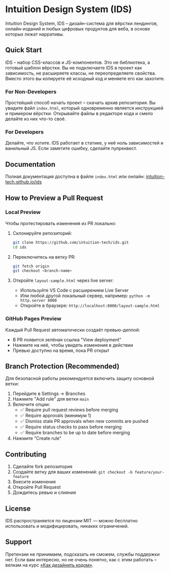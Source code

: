 # Intuition Design System (IDS)

Intuition Design System, IDS – дизайн-система для вёрстки лендингов, онлайн-изданий и любых цифровых продуктов для веба, в основе которых лежат нарративы.

## Quick Start

IDS – набор CSS-классов и JS-компонентов. Это не библиотека, а готовый шаблон вёрстки. Вы не подключаете IDS в проект как зависимость, не расширяете классы, не переопределяете свойства. Вместо этого вы копируете её исходный код и меняете его как захотите.

### For Non-Developers
Простейший способ начать проект – скачать архив репозитория. Вы увидите файл `index.html`, который одновременно является инструкцией и примером вёрстки. Открывайте файлы в редакторе кода и смело делайте из них что-то своё.

### For Developers
Делайте, что хотите. IDS работает в статике, у неё ноль зависимостей и ванильный JS. Если заметите ошибку, сделайте пулреквест.

## Documentation

Полная документация доступна в файле `index.html` или онлайн: [intuition-tech.github.io/ids](https://intuition-tech.github.io/ids)

## How to Preview a Pull Request

### Local Preview
Чтобы протестировать изменения из PR локально:

1. Склонируйте репозиторий:
   ```bash
   git clone https://github.com/intuition-tech/ids.git
   cd ids
   ```

2. Переключитесь на ветку PR:
   ```bash
   git fetch origin
   git checkout <branch-name>
   ```

3. Откройте `layout-sample.html` через live server:
   - Используйте VS Code с расширением Live Server
   - Или любой другой локальный сервер, например: `python -m http.server 8000`
   - Откройте в браузере: `http://localhost:8000/layout-sample.html`

### GitHub Pages Preview
Каждый Pull Request автоматически создаёт превью-деплой:
- В PR появится зелёная ссылка "View deployment"
- Нажмите на неё, чтобы увидеть изменения в действии
- Превью доступно на время, пока PR открыт

## Branch Protection (Recommended)

Для безопасной работы рекомендуется включить защиту основной ветки:

1. Перейдите в Settings → Branches
2. Нажмите "Add rule" для ветки `main`
3. Включите опции:
   - ✅ Require pull request reviews before merging
   - ✅ Require approvals (минимум 1)
   - ✅ Dismiss stale PR approvals when new commits are pushed
   - ✅ Require status checks to pass before merging
   - ✅ Require branches to be up to date before merging
4. Нажмите "Create rule"

## Contributing

1. Сделайте fork репозитория
2. Создайте ветку для ваших изменений: `git checkout -b feature/your-feature`
3. Внесите изменения
4. Откройте Pull Request
5. Дождитесь ревью и слияния

## License

IDS распространяется по лицензии MIT — можно бесплатно использовать и модифицировать, никаких ограничений.

## Support

Претензии не принимаем, подсказать не сможем, службы поддержки нет. Если вам интересно, но не очень понятно, как с этим работать – велкам на курс [«Как дизайнить кодом»](https://intuition.team/ru/how-to-design-with-code).